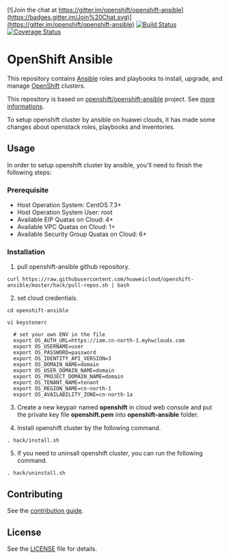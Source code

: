 [![Join the chat at https://gitter.im/openshift/openshift-ansible](https://badges.gitter.im/Join%20Chat.svg)](https://gitter.im/openshift/openshift-ansible)
[![Build Status](https://travis-ci.org/openshift/openshift-ansible.svg?branch=master)](https://travis-ci.org/openshift/openshift-ansible)
[![Coverage Status](https://coveralls.io/repos/github/openshift/openshift-ansible/badge.svg?branch=master)](https://coveralls.io/github/openshift/openshift-ansible?branch=master)

# OpenShift Ansible

This repository contains [Ansible](https://www.ansible.com/) roles and
playbooks to install, upgrade, and manage
[OpenShift](https://www.openshift.com/) clusters.

This repository is based on [openshift/openshift-ansible](https://github.com/openshift/openshift-ansible) project.
See [more informations](README_OPENSHIFT_ANSIBLE.md).

To setup openshift cluster by ansible on huawei clouds, it has made some changes about openstack roles, playbooks and inventories.

## Usage

In order to setup openshift cluster by ansible, you'll need to finish the following steps:

### Prerequisite
- Host Operation System: CentOS 7.3+
- Host Operation System User: root
- Available EIP Quatas on Cloud: 4+
- Available VPC Quatas on Cloud: 1+
- Available Security Group Quatas on Cloud: 6+

### Installation

1. pull openshift-ansible github repository.

```
curl https://raw.githubusercontent.com/huaweicloud/openshift-ansible/master/hack/pull-repos.sh | bash
```

2. set cloud credentials.
```
cd openshift-ansible

vi keystonerc

  # set your own ENV in the file
  export OS_AUTH_URL=https://iam.cn-north-1.myhwclouds.com
  export OS_USERNAME=user
  export OS_PASSWORD=password
  export OS_IDENTITY_API_VERSION=3
  export OS_DOMAIN_NAME=domain
  export OS_USER_DOMAIN_NAME=domain
  export OS_PROJECT_DOMAIN_NAME=domain
  export OS_TENANT_NAME=tenant
  export OS_REGION_NAME=cn-north-1
  export OS_AVAILABILITY_ZONE=cn-north-1a
```

3. Create a new keypair named **openshift** in cloud web console and put the private key file **openshift.pem** into **openshift-ansible** folder.

4. Install openshift cluster by the following command.
```
. hack/install.sh
```

5. If you need to uninsall openshift cluster, you can run the following command.
```
. hack/uninstall.sh
```

## Contributing

See the [contribution guide](CONTRIBUTING.md).

## License

See the [LICENSE](LICENSE) file for details.
